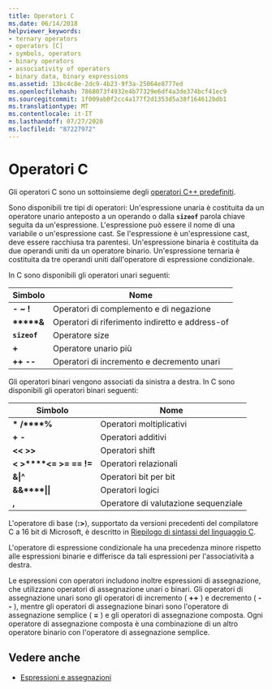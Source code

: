 ```yaml
---
title: Operatori C
ms.date: 06/14/2018
helpviewer_keywords:
- ternary operators
- operators [C]
- symbols, operators
- binary operators
- associativity of operators
- binary data, binary expressions
ms.assetid: 13bc4c8e-2dc9-4b23-9f3a-25064e8777ed
ms.openlocfilehash: 7868073f4932e4b77329e6df4a3de374bcf41ec9
ms.sourcegitcommit: 1f009ab0f2cc4a177f2d1353d5a38f164612bdb1
ms.translationtype: MT
ms.contentlocale: it-IT
ms.lasthandoff: 07/27/2020
ms.locfileid: "87227972"
---
```

# <a name="c-operators"></a>Operatori C

Gli operatori C sono un sottoinsieme degli [operatori C++ predefiniti](../cpp/cpp-built-in-operators-precedence-and-associativity.md).

Sono disponibili tre tipi di operatori: Un'espressione unaria è costituita da un operatore unario anteposto a un operando o dalla **`sizeof`** parola chiave seguita da un'espressione. L'espressione può essere il nome di una variabile o un'espressione cast. Se l'espressione è un'espressione cast, deve essere racchiusa tra parentesi. Un'espressione binaria è costituita da due operandi uniti da un operatore binario. Un'espressione ternaria è costituita da tre operandi uniti dall'operatore di espressione condizionale.

In C sono disponibili gli operatori unari seguenti:

|Simbolo|Nome|
|------------|----------|
|**-** **~** **!**|Operatori di complemento e di negazione|
|**&#42;****&**|Operatori di riferimento indiretto e address-of|
|**`sizeof`**|Operatore size|
|**+**|Operatore unario più|
|**++** **--**|Operatori di incremento e decremento unari|

Gli operatori binari vengono associati da sinistra a destra. In C sono disponibili gli operatori binari seguenti:

|Simbolo|Nome|
|------------|----------|
|**&#42;** **/****%**|Operatori moltiplicativi|
|**+** **-**|Operatori additivi|
|**\<\<** **>>**|Operatori shift|
|**\<** **>****\<=** **>=** **==** **!=**|Operatori relazionali|
|**&****&#124;****^**|Operatori bit per bit|
|**&&****&#124;&#124;**|Operatori logici|
|**,**|Operatore di valutazione sequenziale|

L'operatore di base (**:>**), supportato da versioni precedenti del compilatore C a 16 bit di Microsoft, è descritto in [Riepilogo di sintassi del linguaggio C](../c-language/c-language-syntax-summary.md).

L'operatore di espressione condizionale ha una precedenza minore rispetto alle espressioni binarie e differisce da tali espressioni per l'associatività a destra.

Le espressioni con operatori includono inoltre espressioni di assegnazione, che utilizzano operatori di assegnazione unari o binari. Gli operatori di assegnazione unari sono gli operatori di incremento ( **++** ) e decremento ( **--** ), mentre gli operatori di assegnazione binari sono l'operatore di assegnazione semplice ( **=** ) e gli operatori di assegnazione composta. Ogni operatore di assegnazione composta è una combinazione di un altro operatore binario con l'operatore di assegnazione semplice.

## <a name="see-also"></a>Vedere anche

- [Espressioni e assegnazioni](../c-language/expressions-and-assignments.md)
